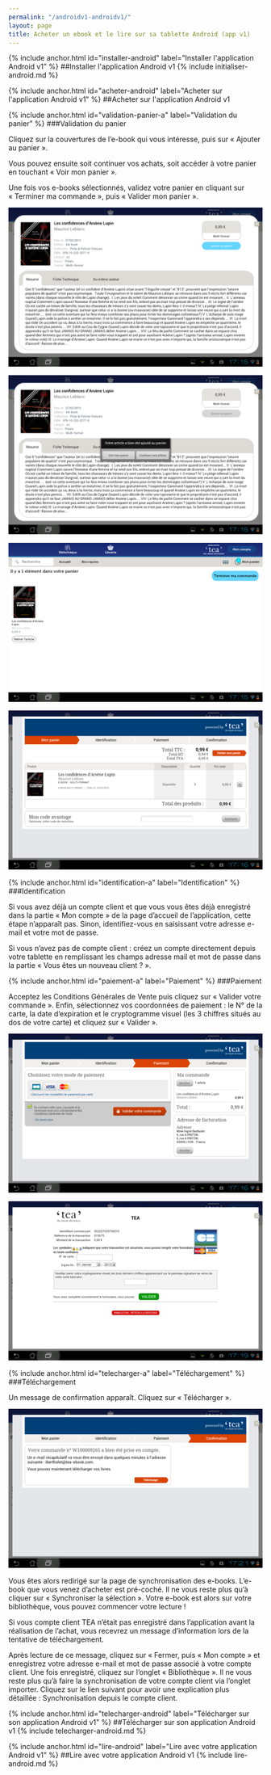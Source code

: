 ```yaml
---
permalink: "/androidv1-androidv1/"
layout: page
title: Acheter un ebook et le lire sur sa tablette Android (app v1)
---
```


{% include anchor.html id="installer-android" label="Installer l'application Android v1" %}
##Installer l'application Android v1
{% include initialiser-android.md %}

{% include anchor.html id="acheter-android" label="Acheter sur l'application Android v1" %}
##Acheter sur l'application Android v1

{% include anchor.html id="validation-panier-a" label="Validation du panier" %}
###Validation du panier

Cliquez sur la couvertures de l’e-book qui vous intéresse, puis sur « Ajouter au panier ».

Vous pouvez ensuite soit continuer vos achats, soit accéder à votre panier en touchant « Voir mon panier ».

Une fois vos e-books sélectionnés, validez votre panier en cliquant sur « Terminer ma commande », puis « Valider mon panier ».

![](/images/acheter-tablette-Android-1.png)

![](/images/acheter-tablette-Android-2.png)

![](/images/acheter-tablette-Android-3.png)

![](/images/acheter-tablette-Android-4.png) 

{% include anchor.html id="identification-a" label="Identification" %}
###Identification

Si vous avez déjà un compte client et que vous vous êtes déjà enregistré dans la partie « Mon compte » de la page d’accueil de l’application, cette étape n’apparaît pas. Sinon, identifiez-vous en saisissant votre adresse e-mail et votre mot de passe.

Si vous n’avez pas de compte client : créez un compte directement depuis votre tablette en remplissant les champs adresse mail et mot de passe dans la partie « Vous êtes un nouveau client ? ». 

{% include anchor.html id="paiement-a" label="Paiement" %}
###Paiement

Acceptez les Conditions Générales de Vente puis cliquez sur « Valider votre commande ». Enfin, sélectionnez vos coordonnées de paiement : le N° de la carte, la date d’expiration et le cryptogramme visuel (les 3 chiffres situés au dos de votre carte) et cliquez sur « Valider ».

![](/images/acheter-tablette-Android-5.png)

![](/images/acheter-tablette-Android-6.png)

{% include anchor.html id="telecharger-a" label="Téléchargement" %}
###Téléchargement

Un message de confirmation apparaît. Cliquez sur « Télécharger ».

![](/images/acheter-tablette-Android-7.png)

Vous êtes alors redirigé sur la page de synchronisation des e-books. L’e-book que vous venez d’acheter est pré-coché. Il ne vous reste plus qu’à cliquer sur « Synchroniser la sélection ». Votre e-book est alors sur votre bibliothèque, vous pouvez commencer votre lecture !

<span class="protip">Si vous compte client TEA n’était pas enregistré dans l’application avant la réalisation de l’achat, vous recevrez un message d’information lors de la tentative de téléchargement.</span>

Après lecture de ce message, cliquez sur « Fermer, puis « Mon compte » et enregistrez votre adresse e-mail et mot de passe associé à votre compte client. Une fois enregistré, cliquez sur l’onglet « Bibliothèque ». Il ne vous reste plus qu’à faire la synchronisation de votre compte client via l’onglet importer. Cliquez sur le lien suivant pour avoir une explication plus détaillée : Synchronisation depuis le compte client.

{% include anchor.html id="telecharger-android" label="Télécharger sur son application Android v1" %}
##Télécharger sur son application Android v1
{% include telecharger-android.md %}

{% include anchor.html id="lire-android" label="Lire avec votre application Android v1" %}
##Lire avec votre application Android v1
{% include lire-android.md %}